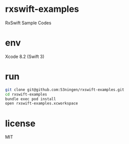 # rxswift-examples

RxSwift Sample Codes

# env

Xcode 8.2 (Swift 3)

# run

```sh
git clone git@github.com:53ningen/rxswift-examples.git
cd rxswift-examples
bundle exec pod install
open rxswift-examples.xcworkspace
```

# license

MIT

